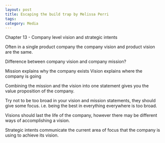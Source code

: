 ```yaml
---
layout: post
title: Escaping the build trap by Melissa Perri
tags: 
category: Media
---
```


Chapter 13 - Company level vision and strategic intents

Often in a single product company the company vision and product vision are the same.

Difference between company vision and company mission?

Mission explains why the company exists
Vision explains where the company is going

Combining the mission and the vision into one statement gives you the value proposition of the company.

Try not to be too broad in your vision and mission statements, they should give some focus. i.e. being the best in everything everywhere is too broad.

Visions should last the life of the company, however there may be different ways of accomplishing a vision.

Strategic intents communicate the current area of focus that the company is using to achieve its vision.



